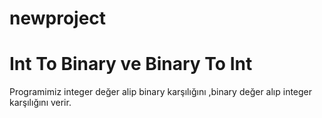 # newproject


# Int To Binary ve Binary To Int 
Programimiz integer değer alip binary karşılığını ,binary 
değer alıp integer karşılığını verir.

